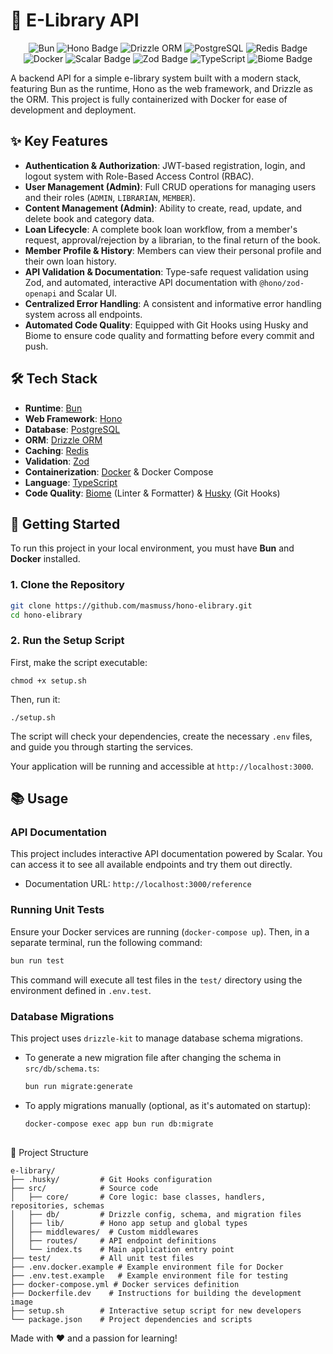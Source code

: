 # 📖 E-Library API

<p align="center">
  <img src="https://img.shields.io/badge/Bun-%23000000.svg?style=for-the-badge&logo=bun" alt="Bun" />
  <img src="https://img.shields.io/badge/Hono-E36002?logo=hono&logoColor=fff&style=for-the-badge" alt="Hono Badge">
  <img src="https://img.shields.io/badge/Drizzle-%23C5F74F.svg?style=for-the-badge&logo=drizzle&logoColor=black" alt="Drizzle ORM" />
  <img src="https://img.shields.io/badge/PostgreSQL-%234169E1.svg?style=for-the-badge&logo=postgresql&logoColor=white" alt="PostgreSQL" />
  <img src="https://img.shields.io/badge/Redis-%23FF4438?logo=redis&logoColor=fff&style=for-the-badge" alt="Redis Badge">
  <img src="https://img.shields.io/badge/Docker-%232496ED.svg?style=for-the-badge&logo=docker&logoColor=white" alt="Docker" />
  <img src="https://img.shields.io/badge/Scalar-1A1A1A?logo=scalar&logoColor=fff&style=for-the-badge" alt="Scalar Badge">
  <img src="https://img.shields.io/badge/Zod-3E67B1?logo=zod&logoColor=fff&style=for-the-badge" alt="Zod Badge">
  <img src="https://img.shields.io/badge/TypeScript-%233178C6.svg?style=for-the-badge&logo=typescript&logoColor=white" alt="TypeScript" />
  <img src="https://img.shields.io/badge/Biome-60A5FA?logo=biome&logoColor=fff&style=for-the-badge" alt="Biome Badge">
</p>

A backend API for a simple e-library system built with a modern stack, featuring Bun as the runtime, Hono as the web framework, and Drizzle as the ORM. This project is fully containerized with Docker for ease of development and deployment.

## ✨ Key Features

-   **Authentication & Authorization**: JWT-based registration, login, and logout system with Role-Based Access Control (RBAC).
-   **User Management (Admin)**: Full CRUD operations for managing users and their roles (`ADMIN`, `LIBRARIAN`, `MEMBER`).
-   **Content Management (Admin)**: Ability to create, read, update, and delete book and category data.
-   **Loan Lifecycle**: A complete book loan workflow, from a member's request, approval/rejection by a librarian, to the final return of the book.
-   **Member Profile & History**: Members can view their personal profile and their own loan history.
-   **API Validation & Documentation**: Type-safe request validation using Zod, and automated, interactive API documentation with `@hono/zod-openapi` and Scalar UI.
-   **Centralized Error Handling**: A consistent and informative error handling system across all endpoints.
-   **Automated Code Quality**: Equipped with Git Hooks using Husky and Biome to ensure code quality and formatting before every commit and push.

## 🛠️ Tech Stack

-   **Runtime**: [Bun](https://bun.sh/)
-   **Web Framework**: [Hono](https://hono.dev/)
-   **Database**: [PostgreSQL](https://www.postgresql.org/)
-   **ORM**: [Drizzle ORM](https://orm.drizzle.team/)
-   **Caching**: [Redis](https://redis.io/)
-   **Validation**: [Zod](https://zod.dev/)
-   **Containerization**: [Docker](https://www.docker.com/) & Docker Compose
-   **Language**: [TypeScript](https://www.typescriptlang.org/)
-   **Code Quality**: [Biome](https://biomejs.dev/) (Linter & Formatter) & [Husky](https://typicode.github.io/husky/) (Git Hooks)

## 🚀 Getting Started

To run this project in your local environment, you must have **Bun** and **Docker** installed.

### 1. **Clone the Repository**

```bash
git clone https://github.com/masmuss/hono-elibrary.git
cd hono-elibrary
```

### 2. **Run the Setup Script**
First, make the script executable:

    chmod +x setup.sh

Then, run it:
    
    ./setup.sh
    
The script will check your dependencies, create the necessary `.env` files, and guide you through starting the services.

Your application will be running and accessible at `http://localhost:3000`.

## 📚 Usage

### API Documentation
This project includes interactive API documentation powered by Scalar. You can access it to see all available endpoints and try them out directly.

- Documentation URL: `http://localhost:3000/reference`

### Running Unit Tests
Ensure your Docker services are running (`docker-compose up`). Then, in a separate terminal, run the following command:

```bash
bun run test
```

This command will execute all test files in the `test/` directory using the environment defined in `.env.test`.

### Database Migrations

This project uses `drizzle-kit` to manage database schema migrations.

- To generate a new migration file after changing the schema in `src/db/schema.ts`:

    ```bash
    bun run migrate:generate
    ```
- To apply migrations manually (optional, as it's automated on startup):
  
  ```bash
  docker-compose exec app bun run db:migrate
  ```

## 
📂 Project Structure
```plaintext
e-library/
├── .husky/         # Git Hooks configuration
├── src/            # Source code
│   ├── core/       # Core logic: base classes, handlers, repositories, schemas
│   ├── db/         # Drizzle config, schema, and migration files
│   ├── lib/        # Hono app setup and global types
│   ├── middlewares/  # Custom middlewares
│   ├── routes/     # API endpoint definitions
│   └── index.ts    # Main application entry point
├── test/           # All unit test files
├── .env.docker.example # Example environment file for Docker
├── .env.test.example   # Example environment file for testing
├── docker-compose.yml # Docker services definition
├── Dockerfile.dev    # Instructions for building the development image
├── setup.sh        # Interactive setup script for new developers
└── package.json    # Project dependencies and scripts
```

Made with ❤️ and a passion for learning!
